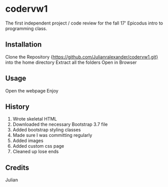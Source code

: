 # codervw1
The first independent project / code review for the fall 17' Epicodus intro to programming class.

## Installation
Clone the Repository {https://github.com/Julianralexander/codervw1.git} into the home directory
Extract all the folders
Open in Browser
## Usage
Open the webpage
Enjoy
## History
1. Wrote skeletal HTML
2. Downloaded the necessary Bootstrap 3.7 file
3. Added bootstrap styling classes
4. Made sure I was committing regularly
5. Added images
6. Added custom css page
7. Cleaned up lose ends
## Credits
Julian
